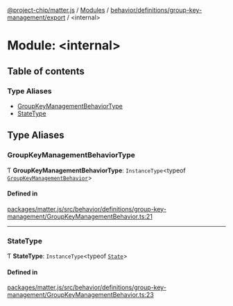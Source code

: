 [@project-chip/matter.js](../README.md) / [Modules](../modules.md) / [behavior/definitions/group-key-management/export](behavior_definitions_group_key_management_export.md) / \<internal\>

# Module: \<internal\>

## Table of contents

### Type Aliases

- [GroupKeyManagementBehaviorType](behavior_definitions_group_key_management_export._internal_.md#groupkeymanagementbehaviortype)
- [StateType](behavior_definitions_group_key_management_export._internal_.md#statetype)

## Type Aliases

### GroupKeyManagementBehaviorType

Ƭ **GroupKeyManagementBehaviorType**: `InstanceType`\<typeof [`GroupKeyManagementBehavior`](behavior_definitions_group_key_management_export.md#groupkeymanagementbehavior)\>

#### Defined in

[packages/matter.js/src/behavior/definitions/group-key-management/GroupKeyManagementBehavior.ts:21](https://github.com/project-chip/matter.js/blob/5f71eedebdb9fa54338bde320c311bb359b7455d/packages/matter.js/src/behavior/definitions/group-key-management/GroupKeyManagementBehavior.ts#L21)

___

### StateType

Ƭ **StateType**: `InstanceType`\<typeof [`State`](../classes/behavior_definitions_group_key_management_export.GroupKeyManagementServer.md#state-1)\>

#### Defined in

[packages/matter.js/src/behavior/definitions/group-key-management/GroupKeyManagementBehavior.ts:23](https://github.com/project-chip/matter.js/blob/5f71eedebdb9fa54338bde320c311bb359b7455d/packages/matter.js/src/behavior/definitions/group-key-management/GroupKeyManagementBehavior.ts#L23)
